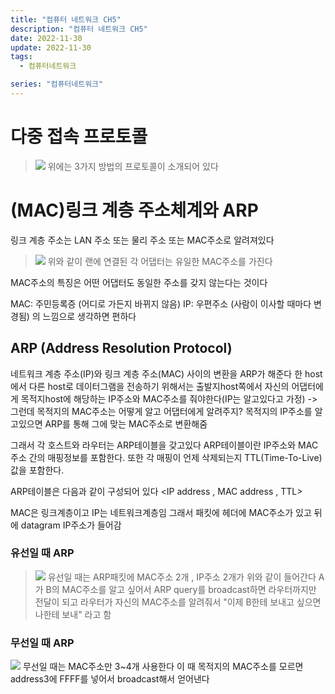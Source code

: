 ```yaml
---
title: "컴퓨터 네트워크 CH5"
description: "컴퓨터 네트워크 CH5"
date: 2022-11-30
update: 2022-11-30
tags:
  - 컴퓨터네트워크

series: "컴퓨터네트워크"
---
```


# 다중 접속 프로토콜
>![](https://velog.velcdn.com/images/97gkswn/post/c495af91-1d8f-48b3-be75-54a4ad736ff9/image.png)
위에는 3가지 방법의 프로토콜이 소개되어 있다

# (MAC)링크 계층 주소체계와 ARP
링크 계층 주소는 LAN 주소 또는 물리 주소 또는 MAC주소로 알려져있다
>![](https://velog.velcdn.com/images/97gkswn/post/f6fc589e-7465-482c-9d9e-ae03e8a95d8b/image.png)
위와 같이 랜에 연결된 각 어댑터는 유일한 MAC주소를 가진다

MAC주소의 특징은 어떤 어댑터도 동일한 주소를 갖지 않는다는 것이다

MAC: 주민등록증 (어디로 가든지 바뀌지 않음)
IP: 우편주소 (사람이 이사할 때마다 변경됨)
의 느낌으로 생각하면 편하다

## ARP (Address Resolution Protocol)
네트워크 계층 주소(IP)와 링크 계층 주소(MAC) 사이의 변환을 ARP가 해준다
한 host에서 다른 host로 데이터그램을 전송하기 위해서는 출발지host쪽에서 자신의 어댑터에게 목적지host에 해당하는 IP주소와 MAC주소를 줘야한다(IP는 알고있다고 가정) 
->그런데 목적지의 MAC주소는 어떻게 알고 어댑터에게 알려주지?
목적지의 IP주소를 알고있으면 ARP를 통해 그에 맞는 MAC주소로 변환해줌

그래서 각 호스트와 라우터는 ARP테이블을 갖고있다
ARP테이블이란 IP주소와 MAC주소 간의 매핑정보를 포함한다.
또한 각 매핑이 언제 삭제되는지 TTL(Time-To-Live)값을 포함한다.

ARP테이블은 다음과 같이 구성되어 있다
<IP address , MAC address , TTL>

MAC은 링크계층이고
IP는 네트워크계층임
그래서 패킷에 헤더에 MAC주소가 있고
뒤에 datagram IP주소가 들어감

### 유선일 때 ARP
>![](https://velog.velcdn.com/images/97gkswn/post/42a48258-1d09-44d8-8cf7-c244f83ebcfb/image.png)
유선일 때는 ARP패킷에 MAC주소 2개 , IP주소 2개가 위와 같이 들어간다
A가 B의 MAC주소를 알고 싶어서 ARP query를 broadcast하면 라우터까지만 전달이 되고 라우터가 자신의 MAC주소를 알려줘서 "이제 B한테 보내고 싶으면 나한테 보내" 라고 함


### 무선일 때 ARP
![](https://velog.velcdn.com/images/97gkswn/post/2c06f4e5-63c0-485f-851d-a42cf9af8647/image.png)
무선일 때는 MAC주소만 3~4개 사용한다
이 때 목적지의 MAC주소를 모르면 address3에 FFFF를 넣어서 broadcast해서 얻어낸다

